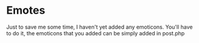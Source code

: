 Emotes
======
Just to save me some time, I haven't yet added any emoticons.
You'll have to do it, the emoticons that you added can be simply added in post.php
